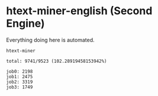 # htext-miner-english (Second Engine)

Everything doing here is automated.

```
htext-miner

total: 9741/9523 (102.28919458153942%)

job0: 2198
job1: 2475
job2: 3319
job3: 1749
```
